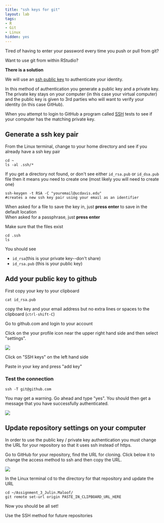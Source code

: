 ```yaml
---
title: "ssh keys for git"
layout: lab
tags: 
- R
- Git
- Linux
hidden: yes
---
```


Tired of having to enter your password every time you push or pull from git?

Want to use git from within RStudio?

__There is a solution__

We will use an [ssh public key](https://help.ubuntu.com/community/SSH/OpenSSH/Keys) to authenticate your identity.

In this method of authentication you generate a public key and a private key.  The private key stays on your computer (in this case your virtual computer) and the public key is given to 3rd parties who will want to verify your identity (in this case GitHub).

When you attempt to login to GitHub a program called [SSH](https://help.ubuntu.com/community/SSH) tests to see if your computer has the matching private key.

## Generate a ssh key pair

From the Linux terminal, change to your home directory and see if you already have a ssh key pair

    cd ~
    ls -al .ssh/*

If you get a directory not found, or don't see either `id_rsa.pub` or `id_dsa.pub` file then it means you need to create one (most likely you will need to create one)

    ssh-keygen -t RSA -C "youremail@ucdavis.edu"
    #creates a new ssh key pair using your email as an identifier

When asked for a file to save the key in, just __press enter__ to save in the default location  
When asked for a passphrase, just __press enter__

Make sure that the files exist

    cd .ssh
    ls

You should see 
* `id_rsa`(this is your private key--don't share)
* `id_rsa.pub` (this is your public key)

## Add your public key to github

First copy your key to your clipboard

    cat id_rsa.pub

copy the key and your email address but no extra lines or spaces to the clipboard (`ctrl-shift-C`)

Go to github.com and login to your account

Click on the your profile icon near the upper right hand side and then select "settings".

![]({{site.baseurl}}/images/GitHub_SSH1.png)

Click on "SSH keys" on the left hand side

Paste in your key and press "add key"

### Test the connection

    ssh -T git@github.com

You may get a warning.  Go ahead and type "yes".  You should then get a message that you have successfully authenticated.

![]({{site.baseurl}}/images/GitHub_SSH2.png)

## Update repository settings on your computer

In order to use the public key / private key authentication you must change the URL for your repository so that it uses ssh instead of https.

Go to GitHub for your repository, find the URL for cloning.  Click below it to change the access method to ssh and then copy the URL.

![]({{site.baseurl}}/images/GitHub_SSH3.png)

In the Linux terminal cd to the directory for that repository and update the URL

    cd ~/Assignment_3_Julin.Maloof/
    git remote set-url origin PASTE_IN_CLIPBOARD_URL_HERE


Now you should be all set!

Use the SSH method for future repositories









